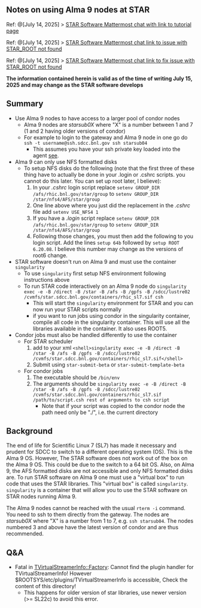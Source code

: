 Notes on using Alma 9 nodes at STAR
--------------------------------------

Ref: @[July 14, 2025] > [STAR Software Mattermost chat with link to tutorial page](https://chat.sdcc.bnl.gov/star/pl/dqp94zse97r39jh8aetbi3jq7e)

Ref: @[July 14, 2025] > [STAR Software Mattermost chat link to issue with STAR_ROOT not found](https://chat.sdcc.bnl.gov/star/pl/9tog9swdafyo5jgxmyqop6ndoc)

Ref: @[July 14, 2025] > [STAR Software Mattermost chat link to fix issue with STAR_ROOT not found](https://chat.sdcc.bnl.gov/star/pl/3tw7krm3a7by8cakfw9jo7inca)

**The information contained herein is valid as of the time of writing July 15, 2025 and may change as the STAR software develops**

## Summary

- Use Alma 9 nodes to have access to a larger pool of condor nodes
	- Alma 9 nodes are *starsub0X* where "X" is a number between 1 and 7 (1 and 2 having older versions of condor)
	- For example to login to the gateway and Alma 9 node in one go do `ssh -t username@ssh.sdcc.bnl.gov ssh starsub04`
		- This assumes you have your ssh private key loaded into the agent [see](ssh_agent.md).
- Alma 9 can only use NFS formatted disks
	- To setup NFS disks do the following (note that the first three of these thing have to actually be done in your .login or .cshrc scripts. you cannot do this later. You can set up root later, I believe):
		1. In your *.cshrc* login script replace `setenv GROUP_DIR /afs/rhic.bnl.gov/star/group` to `setenv GROUP_DIR /star/nfs4/AFS/star/group`
		2. One line above where you just did the replacement in the *.cshrc* file add `setenv USE_NFS4 1`
		3. If you have a *.login* script replace `setenv GROUP_DIR /afs/rhic.bnl.gov/star/group` to `setenv GROUP_DIR /star/nfs4/AFS/star/group`
  		4. Following those changes, you must then add the following to you login script. Add the lines `setup 64b` followed by `setup ROOT 6.20.08`. I believe this number may change as the versions of root6 change. 
- STAR software doesn't run on Alma 9 and must use the container `singularity`
	- To use `singularity` first setup NFS environment following instructions above
	- To run STAR code interactively on an Alma 9 node do `singularity exec -e -B /direct -B /star -B /afs -B /gpfs -B /sdcc/lustre02 /cvmfs/star.sdcc.bnl.gov/containers/rhic_sl7.sif csh`
		- This will start the `singularity` environment for STAR and you can now run your STAR scripts normally
		- if you want to run jobs using condor in the singularity container, compile all code in the singularity container. This will use all the libraries available in the container. It also uses ROOT5.
- Condor jobs must also be handled differently to use the container
	- For STAR scheduler
		1. add to your xml  `<shell>singularity exec -e -B /direct -B /star -B /afs -B /gpfs -B /sdcc/lustre02 /cvmfs/star.sdcc.bnl.gov/containers/rhic_sl7.sif</shell>`
		2. Submit using `star-submit-beta` or `star-submit-template-beta`
	- For condor jobs
		1. The executable should be `/bin/env`
		2. The arguments should be `singularity exec -e -B /direct -B /star -B /afs -B /gpfs -B /sdcc/lustre02 /cvmfs/star.sdcc.bnl.gov/containers/rhic_sl7.sif /path/to/script.csh rest of arguments to csh script`
			- Note that if your script was copied to the condor node the path need only be "./", i.e. the current directory

## Background

The end of life for Scientific Linux 7 (SL7) has made it necessary and prudent for SDCC to switch to a different operating system (OS). This is the Alma 9 OS. However, The STAR software does not work out of the box on the Alma 9 OS. This could be due to the switch to a 64 bit OS. Also, on Alma 9, the AFS formatted disks are not accessible and only NFS formatted disks are. To run STAR software on Alma 9 one must use a "virtual box" to run code that uses the STAR libraries. This "virtual box" is called `singularity`. `singularity` is a container that will allow you to use the STAR software on STAR nodes running Alma 9.

The Alma 9 nodes cannot be reached with the usual `rterm -i` command. You need to ssh to them directly from the gateway. The nodes are *starsub0X* where "X" is a number from 1 to 7, e.g. `ssh starsub04`. The nodes numbered 3 and above have the latest version of condor and are thus recommended.

## Q&A
* Fatal in <TVirtualStreamerInfo::Factory>: Cannot find the plugin handler for TVirtualStreamerInfo! However $ROOTSYS/etc/plugins/TVirtualStreamerInfo is accessible, Check the content of this directory!
	* This happens for older version of star libraries, use newer version (>= SL22c) to avoid this error. 




